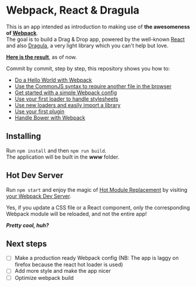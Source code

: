 # Webpack, React & Dragula

This is an app intended as introduction to making use of **the awesomeness of [Webpack](http://webpack.github.io/)**.  
The goal is to build a Drag & Drop app, powered by the well-known [React](http://facebook.github.io/react/) and also [Dragula](http://bevacqua.github.io/dragula/), a very light library which you can't help but love.

**[Here is the result](http://almouro.github.io/webpack-react-dragula/www/)**, as of now.

Commit by commit, step by step, this repository shows you how to:
* [Do a Hello World with Webpack](https://github.com/Almouro/webpack-react-dragula/commit/bc8ac795dbb00a640a9c7d5713af5560691258c8)
* [Use the CommonJS syntax to require another file in the browser](https://github.com/Almouro/webpack-react-dragula/commit/c9fea75204cef700e781391ae16cd29f6b9f7417)
* [Get started with a simple Webpack config](https://github.com/Almouro/webpack-react-dragula/commit/519ffaead26272010f75b3e435660965f4064142)
* [Use your first loader to handle stylesheets](https://github.com/Almouro/webpack-react-dragula/commit/57b4a89e8b0a07a5116ba10dd29649ec091c6aaa)
* [Use new loaders and easily import a library](https://github.com/Almouro/webpack-react-dragula/commit/06bf47d51f94f23bde4a0b92e0244114d43890d5)
* [Use your first plugin](https://github.com/Almouro/webpack-react-dragula/commit/11d60793be21ab4daf38d67e94896cb1fbc4d07a)
* [Handle Bower with Webpack](https://github.com/Almouro/webpack-react-dragula/commit/6747de2c42a28da23dc9adf48761f50ca576ff77)

## Installing

Run ```npm install``` and then ```npm run build```.  
The application will be built in the ***www*** folder.

## Hot Dev Server
Run ```npm start``` and enjoy the magic of [Hot Module Replacement](http://webpack.github.io/docs/hot-module-replacement.html) by visiting [your Webpack Dev Server](http://localhost:8080/webpack-dev-server/).

Yes, if you update a CSS file or a React component, only the corresponding Webpack module
will be reloaded, and not the entire app!

***Pretty cool, huh?***

## Next steps
- [ ] Make a production ready Webpack config (NB: The app is laggy on firefox because the react hot loader is used)
- [ ] Add more style and make the app nicer
- [ ] Optimize webpack build
